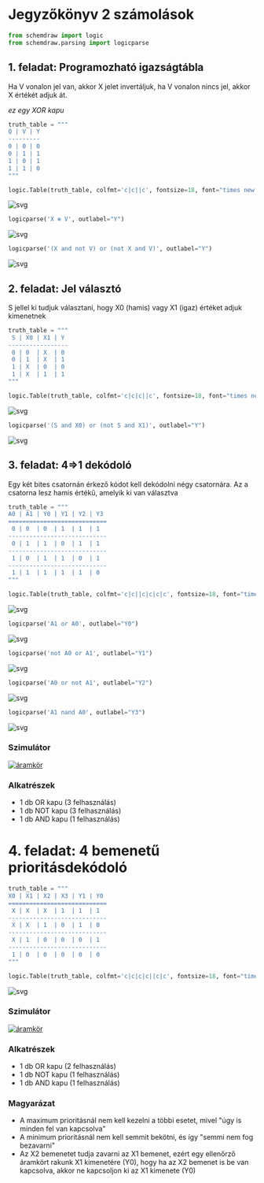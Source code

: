 # Jegyzőkönyv 2 számolások


```python
from schemdraw import logic
from schemdraw.parsing import logicparse
```

## 1. feladat: Programozható igazságtábla

Ha V vonalon jel van, akkor X jelet invertáljuk, ha V vonalon nincs jel, akkor X értékét adjuk át.

*ez egy XOR kapu*


```python
truth_table = """
Q | V | Y
---------
0 | 0 | 0
0 | 1 | 1
1 | 0 | 1
1 | 1 | 0
"""

logic.Table(truth_table, colfmt='c|c||c', fontsize=18, font="times new roman")
```




    
![svg](./jegyzokonyv02/output_3_0.svg)
    




```python
logicparse('X ⊕ V', outlabel="Y")
```




    
![svg](./jegyzokonyv02/output_4_0.svg)
    




```python
logicparse('(X and not V) or (not X and V)', outlabel="Y")
```




    
![svg](./jegyzokonyv02/output_5_0.svg)
    



## 2. feladat: Jel választó

S jellel ki tudjuk választani, hogy X0 (hamis) vagy X1 (igaz) értéket adjuk kimenetnek


```python
truth_table = """
 S | X0 | X1 | Y
----------------- 
 0 | 0  | X  | 0
 0 | 1  | X  | 1
 1 | X  | 0  | 0
 1 | X  | 1  | 1
"""

logic.Table(truth_table, colfmt='c|c|c||c', fontsize=18, font="times new roman")
```




    
![svg](./jegyzokonyv02/output_7_0.svg)
    




```python
logicparse('(S and X0) or (not S and X1)', outlabel="Y")
```




    
![svg](./jegyzokonyv02/output_8_0.svg)
    



## 3. feladat: 4=>1 dekódoló

Egy két bites csatornán érkező kódot kell dekódolni négy csatornára. Az a csatorna lesz hamis értékű, amelyik ki van választva


```python
truth_table = """
A0 | A1 | Y0 | Y1 | Y2 | Y3
============================
 0 | 0  | 0  | 1  | 1  | 1
----------------------------
 0 | 1  | 1  | 0  | 1  | 1
----------------------------
 1 | 0  | 1  | 1  | 0  | 1
----------------------------
 1 | 1  | 1  | 1  | 1  | 0
"""

logic.Table(truth_table, colfmt='c|c||c|c|c|c', fontsize=18, font="times new roman")
```




    
![svg](./jegyzokonyv02/output_10_0.svg)
    




```python
logicparse('A1 or A0', outlabel="Y0")
```




    
![svg](./jegyzokonyv02/output_11_0.svg)
    




```python
logicparse('not A0 or A1', outlabel="Y1")
```




    
![svg](./jegyzokonyv02/output_12_0.svg)
    




```python
logicparse('A0 or not A1', outlabel="Y2")
```




    
![svg](./jegyzokonyv02/output_13_0.svg)
    




```python
logicparse('A1 nand A0', outlabel="Y3")
```




    
![svg](./jegyzokonyv02/output_14_0.svg)
    



### Szimulátor
[![áramkör](./jegyzokonyv02/feladat3.png)](https://falstad.com/circuit/circuitjs.html?ctz=CQAgjCAMB0l3BWcMBMcUHYMGZIA4UA2ATmIxAUgpABZsKBTAWjDACgAZEJ7FcFPN14hihKOIBmAQwA2AZwbVIncWAHjR4qtPmKkygLIgUKGuBpmUCMWAviU0BGyMnL+Y9ePuqDpy9Mg2NhiVmJBYj6OzsYBmHyhxhh8kU4AHsYE4JSBrFn0lmYAmsrpAvFgSNi5KGCCBSCF7KWZmMQ5EGW0xkUobM182DQQVcN29YXYfdw0YnhULOR4+d0gAIJN3Gogc+CLywGrygDuQnxqgjxnhFTKFWfEZ3au5mY+4k4nYA-g16c-N2xPt9zqp1MoAJLgb7hGJmGE3RwUNgVKhgX4wr4DYL2d6A0GCVHfY5-Z6Y2FQPGXf5-MnEwlXekUk5UtHzYQCAmU4TYBAMwK8pnU3g3QJoQVUYX2TzEqnPFlEtiQ1lQ+6qrSIj6qInk24CsloQTPA04pBOO4qxLxWJJE1IpW-DkWx0I0145WO2V4TnM9lev485Ju74JHzSvGhiI6thAA)

### Alkatrészek
- 1 db OR kapu (3 felhasználás)
- 1 db NOT kapu (3 felhasználás)
- 1 db AND kapu (1 felhasználás)

# 4. feladat: 4 bemenetű prioritásdekódoló



```python
truth_table = """
X0 | X1 | X2 | X3 | Y1 | Y0
============================
 X | X  | X  | 1  | 1  | 1
----------------------------
 X | X  | 1  | 0  | 1  | 0
----------------------------
 X | 1  | 0  | 0  | 0  | 1
----------------------------
 1 | 0  | 0  | 0  | 0  | 0  
"""

logic.Table(truth_table, colfmt='c|c|c|c||c|c', fontsize=18, font="times new roman")
```




    
![svg](./jegyzokonyv02/output_17_0.svg)
    



### Szimulátor
[![áramkör](./jegyzokonyv02/feladat4.png)](https://falstad.com/circuit/circuitjs.html?ctz=CQAgjCAMB0l3BWcMBMcUHYMGZIA4UA2ATmIxAUgpABZsKBTAWjDACgAZEJ7FcFPN14hihKOIBmAQwA2AZwbVIbAB7caYvFRbk89GiBQGAGtlWGQWkNgh7ahkyk7gxYAS5FiqVafMVJlNUpLKgxiS30HEGN2LkIDN0F4z3EfWQUlc2JBKzddSKNo5S5WPkTwNxTvEF8MgLYAdyEy9x4ywm9G5pcqAUEwDqg2AFlrNEMEMWwEPhRJ8RRoBHNsDF7CemxSQ0IxA0KATUDrNfA7LfCwPD2og-ZR3iowDCmZ8BeFpbYwN773qfGzy8FioyyaA34-VcxD4ynB0NmeH6MKGP0RgjmAN68164jB3QG2mEmFhXTahgw6IppKayUxIGS5WUAEkeoZCmAUShCt4lhRvsFObMaL1CkZqrD+U1ufsRYYkQ5OrT9vMhRMvF1CeyEmIZUN4eAURC9ccwJByGAaAlLeAaOQEnwAFwASjYQA)

### Alkatrészek
- 1 db OR kapu (2 felhasználás)
- 1 db NOT kapu (1 felhasználás)
- 1 db AND kapu (1 felhasználás)

### Magyarázat

- A maximum prioritásnál nem kell kezelni a többi esetet, mivel "úgy is minden fel van kapcsolva"
- A minimum prioritásnál nem kell semmit bekötni, és így "semmi nem fog bezavarni"
- Az X2 bemenetet tudja zavarni az X1 bemenet, ezért egy ellenőrző áramkört rakunk X1 kimenetére (Y0), hogy ha az X2 bemenet is be van kapcsolva, akkor ne kapcsoljon ki az X1 kimenete (Y0)

